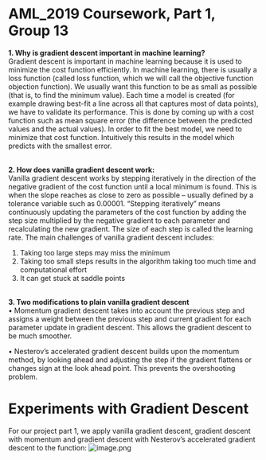 # AML_2019 Coursework, Part 1, Group 13
<b>1. Why is gradient descent important in machine learning?</b> 
<br>
Gradient descent is important in machine learning because it is used to minimize the cost function efficiently. In machine learning, there is usually a loss function (called loss function, which we will call the objective function objection function). We usually want this function to be as small as possible (that is, to find the minimum value). Each time a model is created (for example drawing best-fit a line across all that captures most of data points), we have to validate its performance. This is done by coming up with a cost function such as mean square error (the difference between the predicted values and the actual values). In order to fit the best model, we need to minimize that cost function. Intuitively this results in the model which predicts with the smallest error. 
<br>
<br>

<b> 2. How does vanilla gradient descent work:</b>
<br>
Vanilla gradient descent works by stepping iteratively in the direction of the negative gradient of the cost function until a local minimum is found. This is when the slope reaches as close to zero as possible – usually defined by a tolerance variable such as 0.00001.
“Stepping iteratively” means continuously updating the parameters of the cost function by adding the step size multiplied by the negative gradient to each parameter and recalculating the new gradient. The size of each step is called the learning rate. 
The main challenges of vanilla gradient descent includes: 
1.	Taking too large steps may miss the minimum
2.	Taking too small steps results in the algorithm taking too much time and computational effort
3.	It can get stuck at saddle points
<br>
<b>3. Two modifications to plain vanilla gradient descent</b>
<br>
•	Momentum gradient descent takes into account the previous step and assigns a weight between the previous step and current gradient for each parameter update in gradient descent. This allows the gradient descent to be much smoother.

•	Nesterov’s accelerated gradient descent builds upon the momentum method, by looking ahead and adjusting the step if the gradient flattens or changes sign at the look ahead point. This prevents the overshooting problem.  


# Experiments with Gradient Descent

For our project part 1, we apply vanilla gradient descent, gradient descent with momentum and gradient descent with Nesterov’s accelerated gradient descent to the function:  ![image.png](attachment:image.png)







